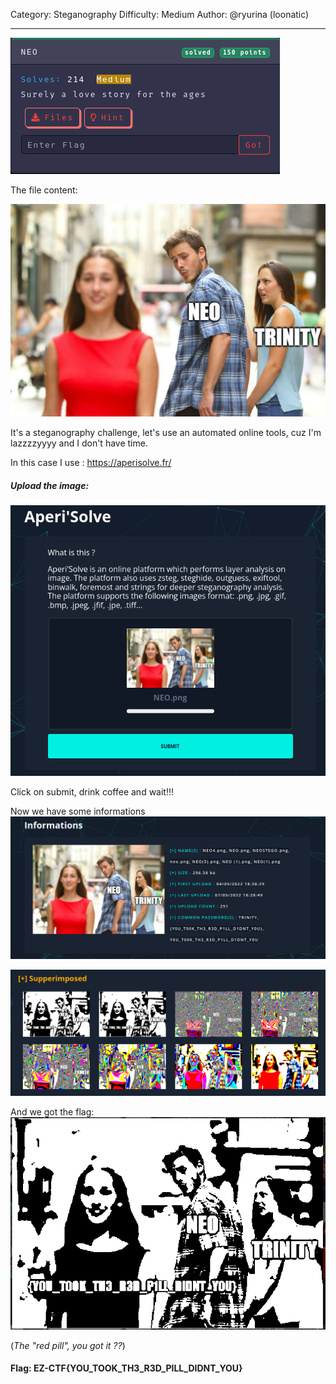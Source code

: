 Category: Steganography
Difficulty: Medium
Author: @ryurina (loonatic)
___________

![6cba3d95008f9aa61e318f85a7d9f73b.png](../_resources/6cba3d95008f9aa61e318f85a7d9f73b.png)

The file content: 


![NEO.png](../_resources/NEO.png)

It's a steganography challenge, let's use an automated online tools, cuz I'm lazzzzyyyy and I don't have time.

In this case I use : https://aperisolve.fr/

##### Upload the image:
![0c4c923ee5ade2c476684d88bd4d3940.png](../_resources/0c4c923ee5ade2c476684d88bd4d3940.png)

Click on submit, drink coffee and wait!!!

Now we have some informations
![42a8fda063520d5dab34fc720e34a56f.png](../_resources/42a8fda063520d5dab34fc720e34a56f.png)

![d8a0ee389058fe56732aef5de57d56aa.png](../_resources/d8a0ee389058fe56732aef5de57d56aa.png)

And we got the flag:
![74a42df7b2518bcaeac171230d52f4d0.png](../_resources/74a42df7b2518bcaeac171230d52f4d0.png)

(*The "red pill", you got it ??*)

#### Flag: EZ-CTF{YOU_TOOK_TH3_R3D_PILL_DIDNT_YOU}